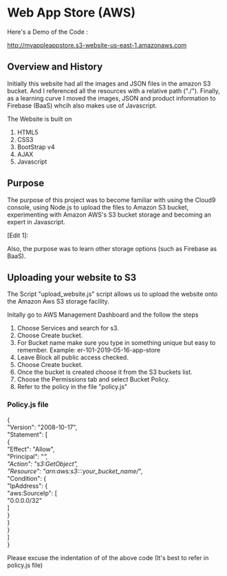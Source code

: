 # Web App Store (AWS)

Here's a Demo of the Code : 

http://myappleappstore.s3-website-us-east-1.amazonaws.com

## Overview and History

Initially this website had all the images and JSON files in the amazon S3 bucket. And I referenced all the resources with a relative path ("./"). Finally, as a learning curve I moved the images, JSON and product information to Firebase (BaaS) whcih also makes use of Javascript.

The Website is built on 
 1. HTML5
 2. CSS3
 3. BootStrap v4
 4. AJAX
 5. Javascript

## Purpose

The purpose of this project was to become familiar with using the Cloud9 console, using Node.js to upload the files to Amazon S3 bucket, experimenting with Amazon AWS's S3 bucket storage and becoming an expert in Javascript.

[Edit 1]:

Also, the purpose was to learn other storage options (such as Firebase as BaaS).

## Uploading your website to S3

The Script "upload_website.js" script allows us to upload the website onto the Amazon Aws S3 storage facility.


Initally go to AWS Management Dashboard and the follow the steps
1. Choose Services and search for s3.
2. Choose Create bucket.
3. For Bucket name make sure you type in something unique but easy to remember. Example: er-101-2019-05-16-app-store
4. Leave Block all public access checked.
5. Choose Create bucket.
6. Once the bucket is created choose it from the S3 buckets list. 
7. Choose the Permissions tab and select Bucket Policy.
8. Refer to the policy in the file "policy.js"

### Policy.js file
{ <br>
   "Version": "2008-10-17",<br>
   "Statement": [<br>
       {<br>
           "Effect": "Allow",<br>
           "Principal": "*",<br>
           "Action": "s3:GetObject",<br>
           "Resource": "arn:aws:s3:::your_bucket_name/*",<br>
           "Condition": {<br>
               "IpAddress": {<br>
                   "aws:SourceIp": [<br>
                     "0.0.0.0/32"<br>
              ]<br>
            }<br> 
      }<br>
    } <br>
  ]<br>
}<br>

Please excuse the indentation of of the above code (It's best to refer in policy.js file)